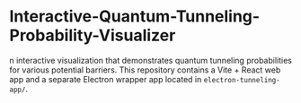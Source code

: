 # Interactive-Quantum-Tunneling-Probability-Visualizer
n interactive visualization that demonstrates quantum tunneling probabilities for various potential barriers. This repository contains a Vite + React web app and a separate Electron wrapper app located in `electron-tunneling-app/`.
